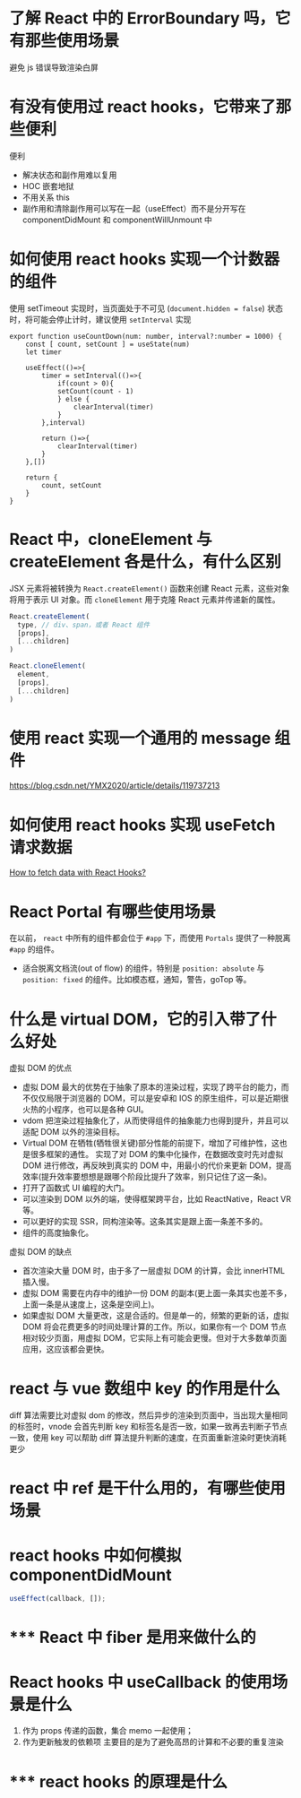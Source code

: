 # 了解 React 中的 ErrorBoundary 吗，它有那些使用场景

避免 js 错误导致渲染白屏

# 有没有使用过 react hooks，它带来了那些便利

便利

- 解决状态和副作用难以复用
- HOC 嵌套地狱
- 不用关系 this
- 副作用和清除副作用可以写在一起（useEffect）而不是分开写在 componentDidMount 和 componentWillUnmount 中

# 如何使用 react hooks 实现一个计数器的组件

使用 setTimeout 实现时，当页面处于不可见 (`document.hidden = false`) 状态时，将可能会停止计时，建议使用 `setInterval` 实现

```react
export function useCountDown(num: number, interval?:number = 1000) {
    const [ count, setCount ] = useState(num)
    let timer
    
    useEffect(()=>{
     	timer = setInterval(()=>{
            if(count > 0){
            setCount(count - 1)
            } else {
                clearInterval(timer)
            }
        },interval)
        
        return ()=>{
            clearInterval(timer)
        }
    },[])
    
    return {
        count, setCount
    }
}
```

# React 中，cloneElement 与 createElement 各是什么，有什么区别

JSX 元素将被转换为 `React.createElement()` 函数来创建 React 元素，这些对象将用于表示 UI 对象。而 `cloneElement` 用于克隆 React 元素并传递新的属性。

```jsx
React.createElement(
  type, // div、span，或者 React 组件
  [props],
  [...children]
)

React.cloneElement(
  element,
  [props],
  [...children]
)
```

# 使用 react 实现一个通用的 message 组件

https://blog.csdn.net/YMX2020/article/details/119737213

# 如何使用 react hooks 实现 useFetch 请求数据

[How to fetch data with React Hooks?](https://www.robinwieruch.de/react-hooks-fetch-data)

# React Portal 有哪些使用场景

在以前， `react` 中所有的组件都会位于 `#app` 下，而使用 `Portals` 提供了一种脱离 `#app` 的组件。

- 适合脱离文档流(out of flow) 的组件，特别是 `position: absolute` 与 `position: fixed` 的组件。比如模态框，通知，警告，goTop 等。

# 什么是 virtual DOM，它的引入带了什么好处

虚拟 DOM 的优点

- 虚拟 DOM 最大的优势在于抽象了原本的渲染过程，实现了跨平台的能力，而不仅仅局限于浏览器的 DOM，可以是安卓和 IOS 的原生组件，可以是近期很火热的小程序，也可以是各种 GUI。
- vdom 把渲染过程抽象化了，从而使得组件的抽象能力也得到提升，并且可以适配 DOM 以外的渲染目标。
- Virtual DOM 在牺牲(牺牲很关键)部分性能的前提下，增加了可维护性，这也是很多框架的通性。 实现了对 DOM 的集中化操作，在数据改变时先对虚拟 DOM 进行修改，再反映到真实的 DOM 中，用最小的代价来更新 DOM，提高效率(提升效率要想想是跟哪个阶段比提升了效率，别只记住了这一条)。
- 打开了函数式 UI 编程的大门。
- 可以渲染到 DOM 以外的端，使得框架跨平台，比如 ReactNative，React VR 等。
- 可以更好的实现 SSR，同构渲染等。这条其实是跟上面一条差不多的。
- 组件的高度抽象化。

虚拟 DOM 的缺点

- 首次渲染大量 DOM 时，由于多了一层虚拟 DOM 的计算，会比 innerHTML 插入慢。
- 虚拟 DOM 需要在内存中的维护一份 DOM 的副本(更上面一条其实也差不多，上面一条是从速度上，这条是空间上)。
- 如果虚拟 DOM 大量更改，这是合适的。但是单一的，频繁的更新的话，虚拟 DOM 将会花费更多的时间处理计算的工作。所以，如果你有一个 DOM 节点相对较少页面，用虚拟 DOM，它实际上有可能会更慢。但对于大多数单页面应用，这应该都会更快。

# react 与 vue 数组中 key 的作用是什么

diff 算法需要比对虚拟 dom 的修改，然后异步的渲染到页面中，当出现大量相同的标签时，vnode 会首先判断 key 和标签名是否一致，如果一致再去判断子节点一致，使用 key 可以帮助 diff 算法提升判断的速度，在页面重新渲染时更快消耗更少

# react 中 ref 是干什么用的，有哪些使用场景



# react hooks 中如何模拟 componentDidMount

```js
useEffect(callback, []);
```

# *** React 中 fiber 是用来做什么的



# React hooks 中 useCallback 的使用场景是什么

1. 作为 props 传递的函数，集合 memo 一起使用；
2. 作为更新触发的依赖项 主要目的是为了避免高昂的计算和不必要的重复渲染

# *** react hooks 的原理是什么

